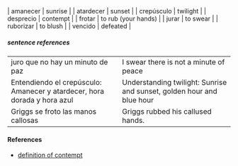 

| | |
|-|-|

| amanecer | sunrise |
| atardecer | sunset |
| crepúsculo | twilight |
| desprecio | contempt |
| frotar | to rub (your hands) |
| jurar | to swear |
| ruborizar | to blush |
| vencido | defeated |

##### sentence references

| | |
|-|-|
| juro que no hay un minuto de paz | I swear there is not a minute of peace |
| Entendiendo el crepúsculo: Amanecer y atardecer, hora dorada y hora azul | Understanding twilight: Sunrise and sunset, golden hour and blue hour |
| Griggs se froto las manos callosas | Griggs rubbed his callused hands. |

#### References

* [definition of contempt](http://tinyurl.com/ympxc5u6)
